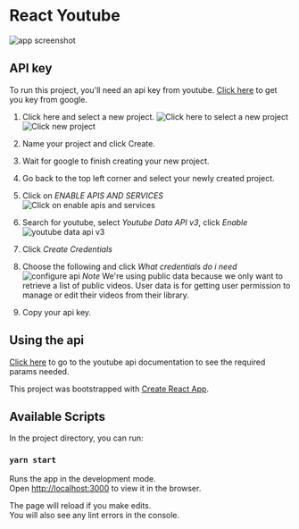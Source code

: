 # React Youtube

![app screenshot](https://res.cloudinary.com/dwfzniyyh/image/upload/v1573991245/React%20youtube/react-youtube-screenshot.png)

## API key

To run this project, you'll need an api key from youtube. [Click here](https://console.developers.google.com) to get you key from google.

1. Click here and select a new project.
![Click here to select a new project](https://res.cloudinary.com/dwfzniyyh/image/upload/v1573867807/React%20youtube/youtube-api-1.png)
![Click new project](https://res.cloudinary.com/dwfzniyyh/image/upload/v1573867807/React%20youtube/youtube-api-2.png)

2. Name your project and click Create.

3. Wait for google to finish creating your new project.

4. Go back to the top left corner and select your newly created project.

5. Click on *ENABLE APIS AND SERVICES*
![Click on enable apis and services](https://res.cloudinary.com/dwfzniyyh/image/upload/v1573868190/React%20youtube/youtube-api-3.png)

6. Search for youtube, select *Youtube Data API v3*, click *Enable*
![youtube data api v3](https://res.cloudinary.com/dwfzniyyh/image/upload/v1573868376/React%20youtube/youtube-api-4.png)

7. Click *Create Credentials*

8. Choose the following and click *What credentials do i need*
![configure api](https://res.cloudinary.com/dwfzniyyh/image/upload/v1573868544/React%20youtube/youtube-api-5.png)
*Note* We're using public data because we only want to retrieve a list of public videos. User data is for getting user permission to manage or edit their videos from their library.

9. Copy your api key.

## Using the api

[Click here](https://developers.google.com/youtube/v3/docs/search/list) to go to the youtube api documentation to see the required params needed.

This project was bootstrapped with [Create React App](https://github.com/facebook/create-react-app).

## Available Scripts

In the project directory, you can run:

### `yarn start`

Runs the app in the development mode.<br />
Open [http://localhost:3000](http://localhost:3000) to view it in the browser.

The page will reload if you make edits.<br />
You will also see any lint errors in the console.
